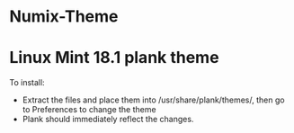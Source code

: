 # Numix-Theme

# Linux Mint 18.1 plank theme

To install:
- Extract the files and place them into /usr/share/plank/themes/, then go to Preferences to change the theme 
- Plank should immediately reflect the changes.

